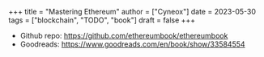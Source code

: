 +++
title = "Mastering Ethereum"
author = ["Cyneox"]
date = 2023-05-30
tags = ["blockchain", "TODO", "book"]
draft = false
+++

-   Github repo: <https://github.com/ethereumbook/ethereumbook>
-   Goodreads: <https://www.goodreads.com/en/book/show/33584554>
